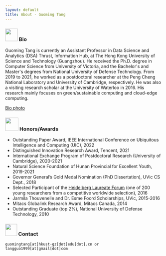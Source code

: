```yaml
---
layout: default
title: About - Guoming Tang
---
```


### <img src="../img/bio.png" height="40px"> Bio

Guoming Tang is currently an Assistant Professor in Data Science and Analytics (DSA) Thrust, Information Hub, at The Hong Kong University of Science and Technology (Guangzhou). He received the Ph.D. degree in Computer Science from University of Victoria, and the Bachelor's and Master's degrees from National University of Defense Technology. From 2019 to 2021, he worked as a postdoctoral researcher at the Peng Cheng National Laboratory and University of Cambridge, respectively. He was also a visiting research scholar at the University of Waterloo in 2016. His research mainly focuses on green/sustainable computing and cloud-edge computing.

<a href="/img/guomingtang.jpeg" target="_blank">Bio photo</a>

### <img src="../img/honor.png" height="42px"> Honors/Awards

- Outstanding Paper Award, IEEE International Conference on Ubiquitous Intelligence and Computing (UIC), 2022
- Distinguished Innovation Research Award, Tencent, 2021
- International Exchange Program of Postdoctoral Research (University of Cambridge), 2020-2021
- Natural Science Foundation of Hunan Provincial for Excellent Youth, 2019-2021
- Governor General’s Gold Medal Nomination (PhD Dissertation), UVic CS Dept., 2018
- Selected Participant of the [Heidelberg Laureate Forum](https://www.heidelberg-laureate-forum.org/) (one of 200 young researchers from a competitive worldwide selection), 2016
- Jarmila Thouvenelle and Dr. Esme Foord Scholarships, UVic, 2015-2016
- Mitacs Globalink Research Award, Mitacs Canada, 2014
- Outstanding Graduate (top 2%), National University of Defense Technology, 2010

### <img src="../img/contact.png" height="38px"> Contact

```
guomingtang[at]hkust-gz[dot]edu[dot].cn or tangguo1999[at]gmail[dot]com
```